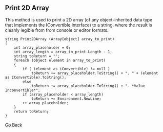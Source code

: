 ## Print 2D Array
This method is used to print a 2D array (of any object-inherited data type that implements the IConvertible interface) to a string, where the result is cleanly legible from from console or editor formats.

    string Print2DArray (Array[object] array_to_print)
    {
        int array_placeholder = 0;
        int array_length = array_to_print.Length - 1;
        string toReturn = "";
        foreach (object element in array_to_print)
        {
            if ( (element as iConvertible) != null )
                toReturn += array_placeholder.ToString() + ". " + (element as IConvertible).ToString();
            else 
                toReturn += array_placeholder.ToString() + ". *Value Inconvertible*";
            if (array_placeholder < array_length) 
                toReturn += Environment.NewLine;
            ++ array_placeholder;
        }
        return toReturn;
    }















[Go Back](https://trevorghseay.github.io/goto-Toggle/UsefulSnippets)
